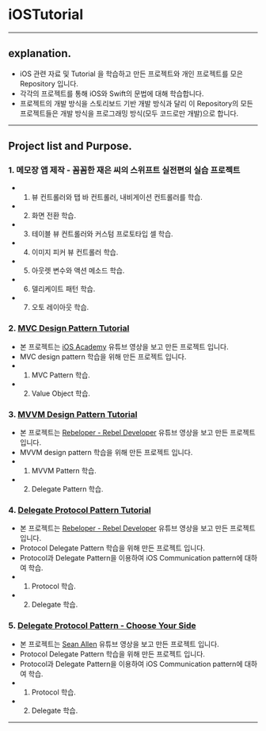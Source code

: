 # iOSTutorial

- - -
## explanation.

- iOS 관련 자료 및 Tutorial 을 학습하고 만든 프로젝트와 개인 프로젝트를 모은 Repository 입니다.
- 각각의 프로젝트를 통해 iOS와 Swift의 문법에 대해 학습합니다.
- 프로젝트의 개발 방식을 스토리보드 기반 개발 방식과 달리 이 Repository의 모든 프로젝트들은 개발 방식을 프로그래밍 방식(모두 코드로만 개발)으로 합니다.

- - -
## Project list and Purpose.

### 1. 메모장 앱 제작 - 꼼꼼한 재은 씨의 스위프트 실전편의 실습 프로젝트
  - 1. 뷰 컨트롤러와 탭 바 컨트롤러, 내비게이션 컨트롤러를 학습.
  - 2. 화면 전환 학습.
  - 3. 테이블 뷰 컨트롤러와 커스텀 프로토타입 셀 학습.
  - 4. 이미지 피커 뷰 컨트롤러 학습.
  - 5. 아웃렛 변수와 액션 메소드 학습.
  - 6. 델리케이트 패턴 학습.
  - 7. 오토 레이아웃 학습.
  
### 2. [MVC Design Pattern Tutorial](https://github.com/VincentGeranium/iOSTutorial/tree/master/MVCTutorial)
  - 본 프로젝트는 [iOS Academy](https://www.youtube.com/watch?v=azFmaTZUy7k&t=785s) 유튜브 영상을 보고 만든 프로젝트 입니다.
  - MVC design pattern 학습을 위해 만든 프로젝트 입니다.
  - 1. MVC Pattern 학습.
  - 2. Value Object 학습.
  
### 3. [MVVM Design Pattern Tutorial](https://github.com/VincentGeranium/iOSTutorial/tree/master/MVVMTutorial)
  - 본 프로젝트는 [Rebeloper - Rebel Developer](https://www.youtube.com/watch?v=7HKi96v4X2A) 유튜브 영상을 보고 만든 프로젝트 입니다.
  - MVVM design pattern 학습을 위해 만든 프로젝트 입니다.
  - 1. MVVM Pattern 학습.
  - 2. Delegate Pattern 학습.

### 4. [Delegate Protocol Pattern Tutorial](https://github.com/VincentGeranium/iOS_Projects/tree/master/ProtocolDelegatePattern)
  - 본 프로젝트는 [Rebeloper - Rebel Developer](https://www.youtube.com/watch?v=UQnSdXFDAQQ) 유튜브 영상을 보고 만든 프로젝트 입니다.
  - Protocol Delegate Pattern 학습을 위해 만든 프로젝트 입니다.
  - Protocol과 Delegate Pattern을 이용하여 iOS Communication pattern에 대하여 학습.
  - 1. Protocol 학습.
  - 2. Delegate 학습.
  
### 5. [Delegate Protocol Pattern - Choose Your Side](https://github.com/VincentGeranium/iOS_Projects/tree/master/ProtocolDelegatePatternUsedStarWars)
  - 본 프로젝트는 [Sean Allen](https://www.youtube.com/watch?v=DBWu6TnhLeY) 유튜브 영상을 보고 만든 프로젝트 입니다.
  - Protocol Delegate Pattern 학습을 위해 만든 프로젝트 입니다.
  - Protocol과 Delegate Pattern을 이용하여 iOS Communication pattern에 대하여 학습.
  - 1. Protocol 학습.
  - 2. Delegate 학습.
  
- - -
